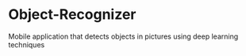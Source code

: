 # Object-Recognizer
Mobile application that detects objects in pictures using deep learning techniques 
